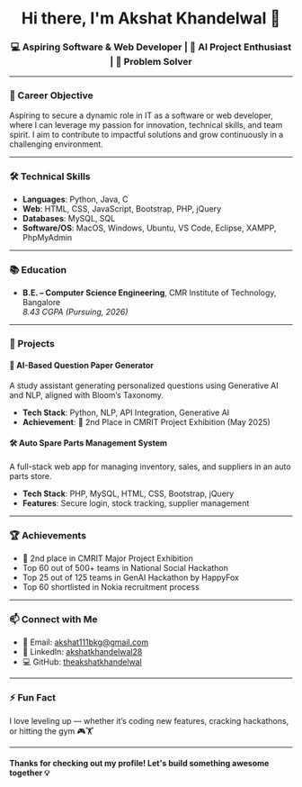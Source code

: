 <h1 align="center">Hi there, I'm Akshat Khandelwal 👋</h1>
<h3 align="center">💻 Aspiring Software & Web Developer | 🚀 AI Project Enthusiast | 🎯 Problem Solver</h3>

---

### 🎯 Career Objective
Aspiring to secure a dynamic role in IT as a software or web developer, where I can leverage my passion for innovation, technical skills, and team spirit. I aim to contribute to impactful solutions and grow continuously in a challenging environment.

---

### 🛠️ Technical Skills

- **Languages**: Python, Java, C  
- **Web**: HTML, CSS, JavaScript, Bootstrap, PHP, jQuery  
- **Databases**: MySQL, SQL  
- **Software/OS**: MacOS, Windows, Ubuntu, VS Code, Eclipse, XAMPP, PhpMyAdmin  

---

### 📚 Education

- **B.E. – Computer Science Engineering**, CMR Institute of Technology, Bangalore  
  *8.43 CGPA (Pursuing, 2026)*    

---

### 🚀 Projects

#### 🧠 AI-Based Question Paper Generator  
A study assistant generating personalized questions using Generative AI and NLP, aligned with Bloom’s Taxonomy.

- **Tech Stack**: Python, NLP, API Integration, Generative AI  
- **Achievement**: 🥈 2nd Place in CMRIT Project Exhibition (May 2025)

#### 🛠️ Auto Spare Parts Management System  
A full-stack web app for managing inventory, sales, and suppliers in an auto parts store.

- **Tech Stack**: PHP, MySQL, HTML, CSS, Bootstrap, jQuery  
- **Features**: Secure login, stock tracking, supplier management

---

### 🏆 Achievements

- 🥈 2nd place in CMRIT Major Project Exhibition  
- Top 60 out of 500+ teams in National Social Hackathon  
- Top 25 out of 125 teams in GenAI Hackathon by HappyFox  
- Top 60 shortlisted in Nokia recruitment process

---

### 📫 Connect with Me

- 📧 Email: [akshat111bkg@gmail.com](mailto:akshat111bkg@gmail.com)  
- 🔗 LinkedIn: [akshatkhandelwal28](https://www.linkedin.com/in/akshatkhandelwal28/)  
- 💻 GitHub: [theakshatkhandelwal](https://github.com/theakshatkhandelwal)

---

### ⚡ Fun Fact
I love leveling up — whether it’s coding new features, cracking hackathons, or hitting the gym 🎮🏋️

---

#### Thanks for checking out my profile! Let's build something awesome together 💡
